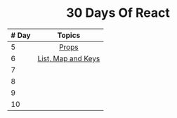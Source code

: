 <div align="center">
  <h1> 30 Days Of React</h1>
</div>

| # Day |                  Topics                   |
| ----- | :---------------------------------------: |
| 5     |        [Props](src/day-5/notes.md)        |
| 6     | [List, Map and Keys](src/day-6/README.md) |
| 7     |                                           |
| 8     |                                           |
| 9     |                                           |
| 10    |                                           |
